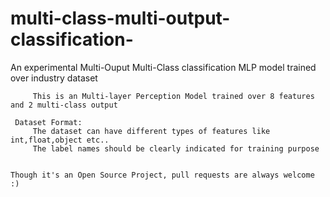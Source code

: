 # multi-class-multi-output-classification-
An experimental Multi-Ouput Multi-Class classification MLP model trained over industry dataset


         This is an Multi-layer Perception Model trained over 8 features and 2 multi-class output
         
     Dataset Format:
         The dataset can have different types of features like int,float,object etc..
         The label names should be clearly indicated for training purpose
     
     
    Though it's an Open Source Project, pull requests are always welcome :)
         
